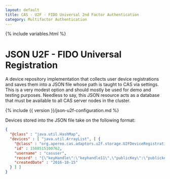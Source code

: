 ```yaml
---
layout: default
title: CAS - U2F - FIDO Universal 2nd Factor Authentication
category: Multifactor Authentication
---
```


{% include variables.html %}

# JSON U2F - FIDO Universal Registration

A device repository implementation that collects user device registrations and 
saves them into a JSON file whose path is taught to CAS via settings. This is 
a very modest option and should mostly be used for demo and testing purposes. 
Needless to say, this JSON resource acts as a database that must be available to all CAS server nodes in the cluster.

{% include {{ version }}/json-u2f-configuration.md %}

Devices stored into the JSON file take on the following format:

```json
{
  "@class" : "java.util.HashMap",
  "devices" : [ "java.util.ArrayList", [ {
    "@class" : "org.apereo.cas.adaptors.u2f.storage.U2FDeviceRegistration",
    "id" : 1508515100762,
    "username" : "casuser",
    "record" : "{\"keyHandle\":\"keyhandle11\",\"publicKey\":\"publickey1\",\"counter\":1,\"compromised\":false}",
    "createdDate" : "2016-10-15"
  } ] ]
}
```
